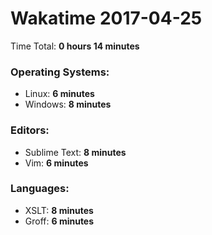 # Wakatime 2017-04-25

Time Total: **0 hours 14 minutes**

### Operating Systems:
- Linux: **6 minutes** 
- Windows: **8 minutes** 

### Editors:
- Sublime Text: **8 minutes** 
- Vim: **6 minutes** 

### Languages:
- XSLT: **8 minutes** 
- Groff: **6 minutes** 

